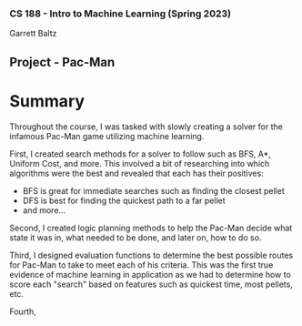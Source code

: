 ### CS 188 - Intro to Machine Learning (Spring 2023)

Garrett Baltz

## Project - Pac-Man

# Summary

Throughout the course, I was tasked with slowly creating a solver for the infamous Pac-Man game utilizing machine learning. 

First, I created search methods for a solver to follow such as BFS, A*, Uniform Cost, and more. This involved a bit of researching into which algorithms were the best and revealed that each has their positives:

- BFS is great for immediate searches such as finding the closest pellet
- DFS is best for finding the quickest path to a far pellet
- and more...

Second, I created logic planning methods to help the Pac-Man decide what state it was in, what needed to be done, and later on, how to do so.

Third, I designed evaluation functions to determine the best possible routes for Pac-Man to take to meet each of his criteria. This was the first true evidence of machine learning in application as we had to 
determine how to score each "search" based on features such as quickest time, most pellets, etc.

Fourth,
